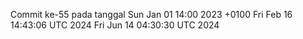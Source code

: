 Commit ke-55 pada tanggal Sun Jan 01 14:00 2023 +0100
Fri Feb 16 14:43:06 UTC 2024
Fri Jun 14 04:30:30 UTC 2024
